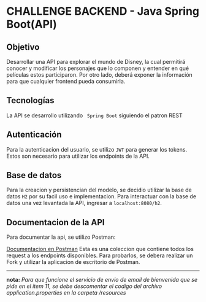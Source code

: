 # CHALLENGE BACKEND - Java Spring Boot(API)

## Objetivo

Desarrollar una API para explorar el mundo de Disney, la cual permitirá conocer y modificar los
personajes que lo componen y entender en qué películas estos participaron. Por otro lado, deberá
exponer la información para que cualquier frontend pueda consumirla.

## Tecnologías

La API se desarrollo utilizando ``` Spring Boot``` siguiendo el patron REST

## Autenticación

Para la autenticacion del usuario, se utilizo ``` JWT ``` para generar los tokens. Estos son necesario para utilizar los endpoints de la API.


## Base de datos

Para la creacion y persistencian del modelo, se decidio utilizar la base de datos ``` H2 ``` por su facil uso e implementacion.
Para interactuar con la base de datos una vez levantada la API, ingresar a ``` localhost:8080/h2 ```.

## Documentacion de la API

Para documentar la api, se utilizo Postman:

[Documentacion en Postman](https://www.postman.com/pablo97758/workspace/challenge-alkemy/collection/11694978-f5d65b3a-1640-4fa0-ad4d-4ca53c932ea3?ctx=documentation)
Esta es una coleccion que contiene todos los request a los endpoints disponibles. Para probarlos, se debera realizar un Fork y utilizar la aplicacion de escritorio de Postman.   

***

**nota:** _Para que funcione el servicio de envio de email de bienvenida que se pide en el item 11, se debe descomentar el codigo del archivo application.properties en la carpeta /resources_
